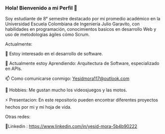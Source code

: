 ### Hola! Bienvenido a mi Perfil 👋

Soy estudiante de 8° semestre destacado por mi promedio académico en la Universidad Escuela Colombiana de Ingeniería Julio Garavito, con habilidades en programación, conocimientos basicos en desarrollo Web y uso de metodologías ágiles cómo Scrum.

Actualmente:

🔭 Estoy interesado en el desarrollo de software.

🌱 Actualmente estoy Aprendiendo: Arquitectura de Software, especializado en APIs.

📫 Como comunicarse conmigo: Yesidmora117@outlook.com

👾 Hobbies: Me gustan mucho los videosjuegos y las motos.

⚡ Presentacion: En este repositorio pueden encontrar diferentes proyectos hechos por mi y mi hoja de vida.


Otras redes:

💼Linkedin : https://www.linkedin.com/in/yesid-mora-5b4b90222

